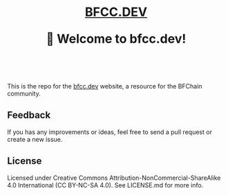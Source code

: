 <h1 align="center" style="margin-top: 1em; margin-bottom: 3em;">
  <p><a href="https://bfcc.dev">BFCC.DEV</a></p>
  <p>👋 Welcome to bfcc.dev!</p>
</h1>

This is the repo for the [bfcc.dev](https://bfcc.dev) website, a resource for the BFChain community. 

## Feedback

If you has any improvements or ideas, feel free to send a pull request or create a new issue.

## License

Licensed under Creative Commons Attribution-NonCommercial-ShareAlike 4.0 International (CC BY-NC-SA 4.0). See LICENSE.md for more info.